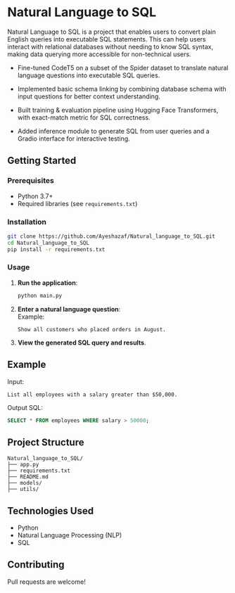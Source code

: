 # Natural Language to SQL

Natural Language to SQL is a project that enables users to convert plain English queries into executable SQL statements. This can help users interact with relational databases without needing to know SQL syntax, making data querying more accessible for non-technical users.

- Fine-tuned CodeT5 on a subset of the Spider dataset to translate natural language questions into executable SQL queries.

- Implemented basic schema linking by combining database schema with input questions for better context understanding.

- Built training & evaluation pipeline using Hugging Face Transformers, with exact-match metric for SQL correctness.

- Added inference module to generate SQL from user queries and a Gradio interface for interactive testing.

## Getting Started

### Prerequisites

- Python 3.7+
- Required libraries (see `requirements.txt`)

### Installation

```bash
git clone https://github.com/Ayeshazaf/Natural_language_to_SQL.git
cd Natural_language_to_SQL
pip install -r requirements.txt
```

### Usage

1. **Run the application**:  
   ```bash
   python main.py
   ```
2. **Enter a natural language question**:  
   Example:  
   ```
   Show all customers who placed orders in August.
   ```
3. **View the generated SQL query and results**.

## Example

Input:  
```
List all employees with a salary greater than $50,000.
```

Output SQL:
```sql
SELECT * FROM employees WHERE salary > 50000;
```

## Project Structure

```
Natural_language_to_SQL/
├── app.py
├── requirements.txt
├── README.md
├── models/
├── utils/
```

## Technologies Used

- Python
- Natural Language Processing (NLP)
- SQL

## Contributing

Pull requests are welcome! 
